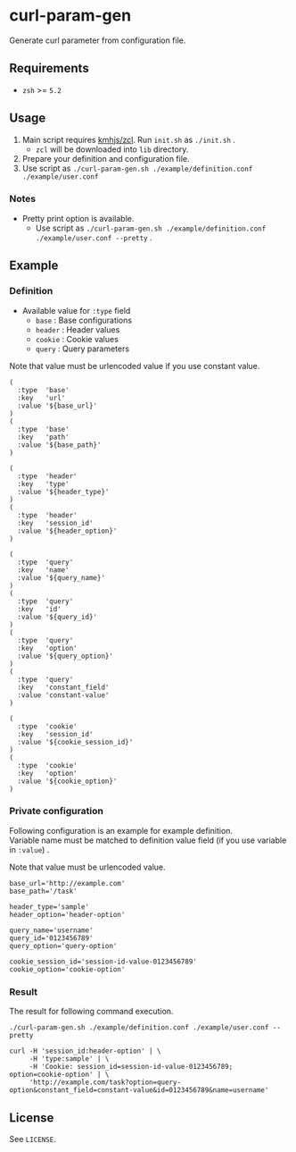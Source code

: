 # curl-param-gen

Generate curl parameter from configuration file.

## Requirements

* `zsh` >= `5.2`

## Usage

1. Main script requires [kmhjs/zcl](https://github.com/kmhjs/zcl). Run `init.sh` as `./init.sh` .
    * `zcl` will be downloaded into `lib` directory.
2. Prepare your definition and configuration file.
3. Use script as `./curl-param-gen.sh ./example/definition.conf ./example/user.conf`

### Notes

* Pretty print option is available.
    * Use script as `./curl-param-gen.sh ./example/definition.conf ./example/user.conf --pretty` .

## Example

### Definition

* Available value for `:type` field
  * `base` : Base configurations
  * `header` : Header values
  * `cookie` : Cookie values
  * `query` : Query parameters

Note that value must be urlencoded value if you use constant value.

```
(
  :type  'base'
  :key   'url'
  :value '${base_url}'
)
(
  :type  'base'
  :key   'path'
  :value '${base_path}'
)

(
  :type  'header'
  :key   'type'
  :value '${header_type}'
)
(
  :type  'header'
  :key   'session_id'
  :value '${header_option}'
)

(
  :type  'query'
  :key   'name'
  :value '${query_name}'
)
(
  :type  'query'
  :key   'id'
  :value '${query_id}'
)
(
  :type  'query'
  :key   'option'
  :value '${query_option}'
)
(
  :type  'query'
  :key   'constant_field'
  :value 'constant-value'
)

(
  :type  'cookie'
  :key   'session_id'
  :value '${cookie_session_id}'
)
(
  :type  'cookie'
  :key   'option'
  :value '${cookie_option}'
)
```

### Private configuration

Following configuration is an example for example definition.  
Variable name must be matched to definition value field (if you use variable in `:value`) .

Note that value must be urlencoded value.

```
base_url='http://example.com'
base_path='/task'

header_type='sample'
header_option='header-option'

query_name='username'
query_id='0123456789'
query_option='query-option'

cookie_session_id='session-id-value-0123456789'
cookie_option='cookie-option'
```

### Result

The result for following command execution.

```
./curl-param-gen.sh ./example/definition.conf ./example/user.conf --pretty
```

```
curl -H 'session_id:header-option' | \
     -H 'type:sample' | \
     -H 'Cookie: session_id=session-id-value-0123456789; option=cookie-option' | \
     'http://example.com/task?option=query-option&constant_field=constant-value&id=0123456789&name=username'
```


## License

See `LICENSE`.
